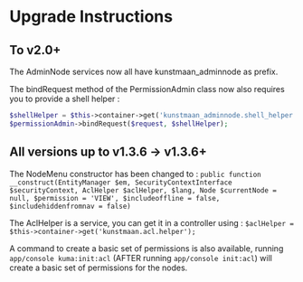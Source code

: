 Upgrade Instructions
====================

## To v2.0+
The AdminNode services now all have kunstmaan_adminnode as prefix.

The bindRequest method of the PermissionAdmin class now also requires you to provide a shell helper :
```php
$shellHelper = $this->container->get('kunstmaan_adminnode.shell_helper');
$permissionAdmin->bindRequest($request, $shellHelper);
```

## All versions up to v1.3.6 -> v1.3.6+

The NodeMenu constructor has been changed to :
```public function __construct(EntityManager $em, SecurityContextInterface $securityContext, AclHelper $aclHelper, $lang, Node $currentNode = null, $permission = 'VIEW', $includeoffline = false, $includehiddenfromnav = false)```

The AclHelper is a service, you can get it in a controller using : ```$aclHelper = $this->container->get('kunstmaan.acl.helper');```

A command to create a basic set of permissions is also available, running ```app/console kuma:init:acl```
(AFTER running ```app/console init:acl```) will create a basic set of permissions for the nodes.
